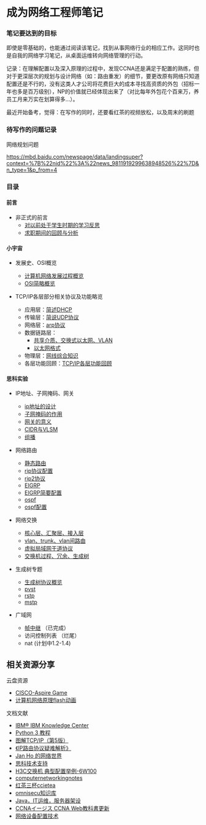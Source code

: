 # 成为网络工程师笔记

### 笔记要达到的目标

即使是零基础的，也能通过阅读该笔记，找到从事网络行业的相应工作。这同时也是自我的网络学习笔记，从桌面运维转向网络管理的行动。


记录：在理解配置以及深入原理的过程中，发现CCNA还是满足于配置的熟练，但对于更深层次的规划与设计网络（如：路由重发）的细节，要更改原有网络只知道配置还是不行的，没有这类人才公司将花费巨大的成本寻找高资质的外包（招标一年也多是百万级别），NP的价值就已经体现出来了（对比每年外包花个百来万，养员工月来万实在划算得多...）。

最近开始备考，觉得：在写作的同时，还要看红茶的视频放松，以及周末的刷题


### 待写作的问题记录

网络规划问题

https://mbd.baidu.com/newspage/data/landingsuper?context=%7B%22nid%22%3A%22news_9811919299638948526%22%7D&n_type=1&p_from=4


### 目录

#### 前言

* 非正式的前言
  * [对以前处于学生时期的学习反思](my-study/对以前处于学生时期的学习反思.md)
  * [求职期间的回顾与分析](my-study/求职期间的回顾与分析.md)

#### 小宇宙

* 发展史、OSI概览
  * [计算机网络发展过程概览](history/计算机网络发展过程概览.md)
  * [OSI简略概览](osi-intro/OSI模型简略概览.md)
  
* TCP/IP各层部分相关协议及功能略览  
  * 应用层：[简述DHCP](L/L5/简述dhcp.md) 
  * 传输层：[简说UDP协议](L/L4/简说UDP协议.md) 
  * 网络层：[arp协议](L/L3/简说arp协议.md) 
  * 数据链路层：
    * [共享介质、交换式以太网、VLAN](L/L2/共享介质、交换式以太网、VLAN.md) 
    * [以太网格式](L/L2/以太网格式.md) 
  * 物理层：[网线综合知识](L/L1/网线综合知识.md)
  * 各层功能回顾：[TCP/IP各层功能回顾](L/TCP-IP各层功能回顾.md)
  
#### 思科实验  

* IP地址、子网掩码、网关
  * [ip地址的设计](ip-sm-gw/IP地址的设计.md)
  * [子网掩码的作用](ip-sm-gw/子网掩码的作用.md)
  * [网关的意义](ip-sm-gw/网关的意义.md)
  * [CIDR与VLSM](ip-sm-gw/CIDR与VLSM.md) 
  * [组播](supplement/组播.md) 
  
* 网络路由
  * [静态路由](sike-luyou/静态路由.md)
  * [rip协议配置](sike-luyou/rip协议配置.md)
  * [rip2协议](sike-luyou/rip2.md)
  * [EIGRP](sike-luyou/eigrp.md)
  * [EIGRP简要配置](sike-luyou/eigrp简要配置.md)
  * [ospf](sike-luyou/ospf.md)
  * [ospf配置](sike-luyou/ospf配置.md)

* 网络交换
  * [核心层、汇聚层、接入层](supplement/核心层、汇聚层、接入层.md)
  * [vlan、trunk、vlan间路由](sike-jiaohuan/vlan、trunk、vlan间路由.md)
  * [虚拟局域网干道协议](sike-jiaohuan/vtp.md)
  * [交换机过程、冗余、生成树](sike-jiaohuan/交换机过程、冗余、生成树.md)


* 生成树专题
  * [生成树协议概览](stp/生成树协议概览.md)
  * [pvst](stp/pvst.md) 
  * [rstp](stp/rstp.md) 
  * [mstp](stp/mstp.md)

* 广域网
  * [帧中继](wan/frame-relay.md) （已完成）
  * 访问控制列表 （烂尾）
  * nat (计划中1.2-1.4)


## 相关资源分享

云盘资源

* [CISCO-Aspire Game](https://mega.nz/#!LTojASRT!rk5A3-m2Ep9ht6X_ukt1tWNkxgkQVeyEbmKgdKezH9g)
* [计算机网络原理flash动画](https://mega.nz/#!zaIVSQSJ!W6qoXLmTGy3LCJeoLMI1uEJGK6Yc0b-nvQy6p2ZBEQ4)

文档文献

 * [IBM® IBM Knowledge Center](https://www.ibm.com/support/knowledgecenter/zh/)
 * [Python 3 教程](https://www.runoob.com/python3/python3-tutorial.html)
 * [图解TCP/IP（第5版）](https://ccie.lol/knowledge-base/pdf-diagram-tcp-ip/)
 * [《IP路由协议疑难解析》](https://cread.jd.com/read/startRead.action?bookId=30383211&readType=1)
 * [Jan Ho 的网络世界](https://www.jannet.hk/zh-Hans/)
 * [思科技术支持](https://www.cisco.com/c/zh_cn/tech/index.html)
 * [H3C交换机 典型配置举例-6W100](http://www.h3c.com/cn/d_201312/807748_30005_0.htm)
 * [computernetworkingnotes](https://www.computernetworkingnotes.com/ccna-study-guide/ospf-neighbor-states-explained-with-example.html)
 * [红茶三杯ccietea](http://ccietea.com/)
 * [omnisecu知识库](http://www.omnisecu.com/cisco-certified-network-associate-ccna/what-is-ospf-metric-value-cost-and-ospf-default-cost-reference-bandwidth.php)
 * [Java，IT运维，服务器架设](http://www.davis-wiki.com/doku.php?id=Start)
 * [CCNAイージス CCNA Web教科書更新](https://www.infraexpert.com/)
 * [网络设备配置技术](http://183.167.250.28:9020/Website/index.html)

<!--
继《这本书能让你连接互联网》又一新书，同时也是回归互联网之作，持续更新，等到较为完善之时，考虑docsify归纳成书，书名《？？？？》还没想好，《从零开始理解网络》？可能吧。。。-->
